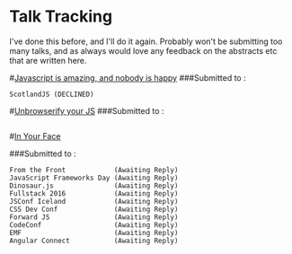 # Talk Tracking

I've done this before, and I'll do it again. Probably won't be submitting too many talks, and as always would love any feedback on the abstracts etc that are written here. 

#[Javascript is amazing, and nobody is happy](https://github.com/shaundunne/talks-2016/blob/master/js-is-amazing.md)
###Submitted to :
  ```
  ScotlandJS (DECLINED)
  ```

#[Unbrowserify your JS](https://github.com/shaundunne/talks-2016/blob/master/unbrowserify-your-js.md)
###Submitted to :
  ```
  
  ```
  
  
#[In Your Face](https://github.com/shaundunne/talks-2016/blob/master/in-your-face.md)

###Submitted to :
  ```
  From the Front            (Awaiting Reply)
  JavaScript Frameworks Day (Awaiting Reply)
  Dinosaur.js               (Awaiting Reply)
  Fullstack 2016            (Awaiting Reply)
  JSConf Iceland            (Awaiting Reply)
  CSS Dev Conf              (Awaiting Reply)
  Forward JS                (Awaiting Reply)
  CodeConf                  (Awaiting Reply)
  EMF                       (Awaiting Reply)
  Angular Connect           (Awaiting Reply)
  ```
  

  
